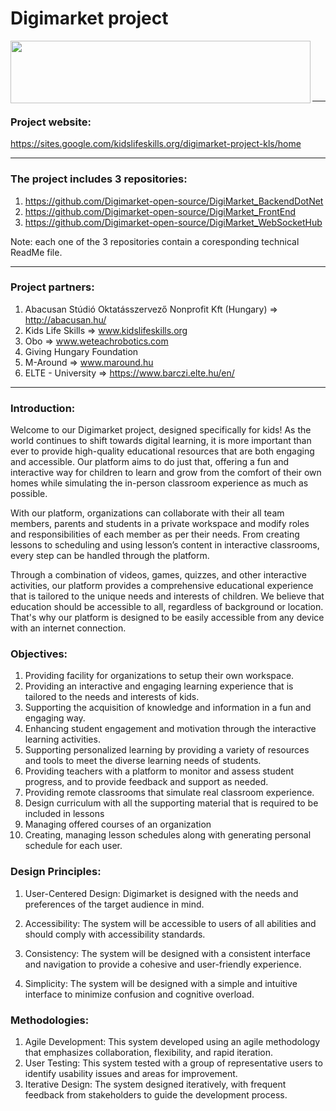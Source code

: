 # Digimarket project
<img src="https://user-images.githubusercontent.com/1287634/235761702-d32e6eb7-2df7-4a5f-81ee-55178d44d6c8.png" align="left" height="100" width="480"></img></br></br>


</br>
</br>

----------------------------------------------------------------------------------

### Project website: 
https://sites.google.com/kidslifeskills.org/digimarket-project-kls/home

----------------------------------------------------------------------------------

### The project includes 3 repositories:
1.	https://github.com/Digimarket-open-source/DigiMarket_BackendDotNet 
2.	https://github.com/Digimarket-open-source/DigiMarket_FrontEnd
3.	https://github.com/Digimarket-open-source/DigiMarket_WebSocketHub

Note: each one of the 3 repositories contain a coresponding technical ReadMe file.

----------------------------------------------------------------------------------

### Project partners:
1.	Abacusan Stúdió Oktatásszervező Nonprofit Kft (Hungary) => http://abacusan.hu/
2.	Kids Life Skills => www.kidslifeskills.org 
3.	Obo => www.weteachrobotics.com 
4.	Giving Hungary Foundation
5.	M-Around => www.maround.hu
6.	ELTE - University => https://www.barczi.elte.hu/en/ 

----------------------------------------------------------------------------------

### Introduction:
Welcome to our Digimarket project, designed specifically for kids! As the world continues to shift towards digital learning, it is more important than ever to provide high-quality educational resources that are both engaging and accessible. Our platform aims to do just that, offering a fun and interactive way for children to learn and grow from the comfort of their own homes while simulating the in-person classroom experience as much as possible.

With our platform, organizations can collaborate with their all team members, parents and students in a private workspace and modify roles and responsibilities of each member as per their needs. From creating lessons to scheduling and using lesson’s content in interactive classrooms, every step can be handled through the platform.


Through a combination of videos, games, quizzes, and other interactive activities, our platform provides a comprehensive educational experience that is tailored to the unique needs and interests of children. We believe that education should be accessible to all, regardless of background or location. That's why our platform is designed to be easily accessible from any device with an internet connection.


### Objectives:
1.	Providing facility for organizations to setup their own workspace.
2.	Providing an interactive and engaging learning experience that is tailored to the needs and interests of kids.
3.	Supporting the acquisition of knowledge and information in a fun and engaging way.
4.	Enhancing student engagement and motivation through the interactive learning activities.
5.	Supporting personalized learning by providing a variety of resources and tools to meet the diverse learning needs of students.
6.	Providing teachers with a platform to monitor and assess student progress, and to provide feedback and support as needed.
7.	Providing remote classrooms that simulate real classroom experience.
8.	Design curriculum with all the supporting material that is required to be included in lessons
9.	Managing offered courses of an organization
10.	Creating, managing lesson schedules along with generating personal schedule for each user.


### Design Principles:

1.	User-Centered Design: Digimarket is designed with the needs and preferences of the target audience in mind.
2.	Accessibility: The system will be accessible to users of all abilities and should comply with accessibility standards.
3.	Consistency: The system will be designed with a consistent interface and navigation to provide a cohesive and user-friendly experience.
 
4.	Simplicity: The system will be designed with a simple and intuitive interface to minimize confusion and cognitive overload.

### Methodologies:

1.	Agile Development: This system developed using an agile methodology that emphasizes collaboration, flexibility, and rapid iteration.
2.	User Testing: This system tested with a group of representative users to identify usability issues and areas for improvement.
3.	Iterative Design: The system designed iteratively, with frequent feedback from stakeholders to guide the development process.
